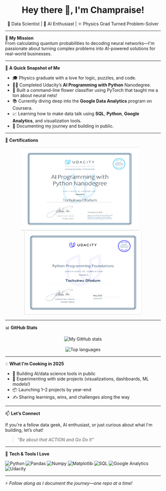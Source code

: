 <h1 align="center">Hey there 👋, I'm Champraise!</h1>
<p align="center">🚀 Data Scientist | 🧠 AI Enthusiast | ⚛️ Physics Grad Turned Problem-Solver</p>

---

🎯 **My Mission**  
From calculating quantum probabilities to decoding neural networks—I'm passionate about turning complex problems into AI-powered solutions for real-world businesses.

---

🧠 **A Quick Snapshot of Me**

- 🎓 Physics graduate with a love for logic, puzzles, and code.
- 🧑‍💻 Completed Udacity’s **AI Programming with Python** Nanodegree.
- 🌸 Built a command-line flower classifier using PyTorch that taught me a ton about neural nets!
- 📚 Currently diving deep into the **Google Data Analytics** program on Coursera.
- 📈 Learning how to make data talk using **SQL**, **Python**, **Google Analytics**, and visualization tools.
- 💬 Documenting my journey and building in public.

---

📜 **Certifications**

<p align="center">
  <img src="assets/cert_ai_with_py.png" alt="AI Programming with Python Nanodegree" width="380" height="270">
  &nbsp;&nbsp;&nbsp;&nbsp;
  <img src="assets/cert_py_foundations.png" alt="Python Programming Foundations" width="380" height="270">
</p>

---

📊 **GitHub Stats**

<p align="center">
  <img src="https://github-readme-stats.vercel.app/api?username=champraise&show_icons=true&theme=radical" alt="My GitHub stats" />
  <br><br>
  <img src="https://github-readme-stats.vercel.app/api/top-langs/?username=champraise&layout=compact&theme=radical" alt="Top languages" />
</p>

---

💡 **What I'm Cooking in 2025**

- 🔨 Building AI/data science tools in public
- 🧪 Experimenting with side projects (visualizations, dashboards, ML models!)
- 📦 Launching 1–2 projects by year-end
- ✍️ Sharing learnings, wins, and challenges along the way

---

📫 **Let’s Connect**

If you're a fellow data geek, AI enthusiast, or just curious about what I'm building, let’s chat!  
> *“Be about that ACTION and Go Do It”*

---

📌 **Tech & Tools I Love**

![Python](https://img.shields.io/badge/python-3670A0?style=for-the-badge&logo=python&logoColor=ffdd54)
![Pandas](https://img.shields.io/badge/pandas-150458?style=for-the-badge&logo=pandas&logoColor=white)
![Numpy](https://img.shields.io/badge/numpy-013243?style=for-the-badge&logo=numpy&logoColor=white)
![Matplotlib](https://img.shields.io/badge/Matplotlib-20232A?style=for-the-badge&logo=matplotlib&logoColor=61DAFB)
![SQL](https://img.shields.io/badge/SQL-4479A1?style=for-the-badge&logo=postgresql&logoColor=white)
![Google Analytics](https://img.shields.io/badge/Google%20Analytics-E37400?style=for-the-badge&logo=google-analytics&logoColor=white)
![Udacity](https://img.shields.io/badge/Udacity-grey?style=for-the-badge&logo=udacity&logoColor=15B8E6)

---

⚡ *Follow along as I document the journey—one repo at a time!*
